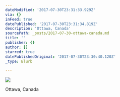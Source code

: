 ```yaml
---
dateModified: '2017-07-30T23:31:33.929Z'
via: {}
inFeed: true
datePublished: '2017-07-30T23:31:34.819Z'
description: 'Ottawa, Canada'
sourcePath: _posts/2017-07-30-ottawa-canada.md
title: ''
publisher: {}
author: []
starred: true
datePublishedOriginal: '2017-07-30T23:30:40.120Z'
_type: Blurb

---
```

![](https://the-grid-user-content.s3-us-west-2.amazonaws.com/f4af425e-641e-4103-8663-1bcf7ae07fe0.jpg)

Ottawa, Canada